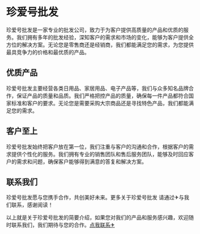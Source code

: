 # 珍爱号批发

珍爱号批发是一家专业的批发公司，致力于为客户提供高质量的产品和优质的服务。我们拥有多年的批发经验，深知客户的需求和市场的变化，能够为客户提供全方位的解决方案。无论您是零售商还是经销商，我们都能满足您的需求，为您提供最具竞争力的价格和最优质的产品。

## 优质产品

珍爱号批发主要经营各类日用品、家居用品、电子产品等，我们与众多知名品牌合作，保证产品的质量和品质。我们严格把控产品的质量，确保每一件产品都符合国家标准和客户的要求。无论您是需要采购大宗商品还是寻找特色产品，我们都能满足您的需求。

## 客户至上

珍爱号批发始终把客户放在第一位，我们注重与客户的沟通和合作，根据客户的需求提供个性化的服务。我们拥有专业的销售团队和售后服务团队，能够及时回应客户的需求和问题，确保客户能够得到满意的答复和解决方案。

## 联系我们

珍爱号批发愿与您携手合作，共创美好未来。更多关于珍爱号批发 请通过✈与我们联系，感谢阅读！

以上就是关于珍爱号批发的简要介绍，如果您对我们的产品和服务感兴趣，欢迎随时联系我们，我们期待与您的合作。[点我联系✈](https://u.k02.cc)